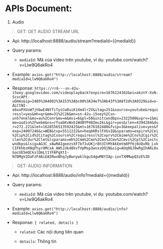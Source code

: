 # APIs Document:

1. Audio

> GET: GET AUDIO STREAM URL

- Api: http://localhost:8888/audio/stream?mediaId={{mediaId}}

- Query params:

    + `mediaId`: Mã của video trên youtube, ví dụ: youtube.com/watch?v=Llw9Q6akRo4

- Example: `axios.get("http://localhost:8888/audio/stream?mediaId=Llw9Q6akRo4")`

- Response: `https://rr6---sn-42u-i5oey.googlevideo.com/videoplayback?expire=1676124362&ei=akznY-XvN-ScvcAPt-uQ4As&ip=2405%3A4802%3A153%3Abc00%3A34e7%3Ab43f%3A8f2d%3A9329&id=o-ALCtNI-e6xoPXUsW7jhbwE4NYfiTyiCwDuiK1Xm4lr2V&itag=251&source=youtube&requiressl=yes&mh=qr&mm=31%2C26&mn=sn-42u-i5oey%2Csn-un57enel&ms=au%2Conr&mv=m&mvi=6&pl=50&initcwndbps=2322500&vprv=1&mime=audio%2Fwebm&ns=rfvabKvWxb1WdBYP48Imu1kL&gir=yes&clen=4394284&dur=272.221&lmt=1628556513592425&mt=1676102480&fvip=3&keepalive=yes&fexp=24007246&c=WEB&txp=5511222&n=heqbKRslFXGvIQ&sparams=expire%2Cei%2Cip%2Cid%2Citag%2Csource%2Crequiressl%2Cvprv%2Cmime%2Cns%2Cgir%2Cclen%2Cdur%2Clmt&lsparams=mh%2Cmm%2Cmn%2Cms%2Cmv%2Cmvi%2Cpl%2Cinitcwndbps&lsig=AG3C_xAwRAIgeezsXF7kfJuUKjr8h3ItMYAkEmtm8Pf6j6UQvRb_LvkCIFKhbzKNqFhyrOMcxA_AWSiUk48kvfVpMsp3wvxzDOjN&sig=AOq0QJ8wRgIhAKL0uGacUE5mQCkslDmLt1YFAPgXt1-N7DMgV2DaFzF4AiEA5RwxBhqJyBwnywklkguS4gwM8YIAp-ioxTXMMwpQ3zE%3D`


> GET: AUDIO INFORMATION

- Api: http://localhost:8888/audio/info?mediaId={{mediaId}}

- Query params:

    + `mediaId`: Mã của video trên youtube, ví dụ: youtube.com/watch?v=Llw9Q6akRo4

- Example: `axios.get("http://localhost:8888/audio/info?mediaId=Llw9Q6akRo4")`

- Response: `{ related, details }`

    + `related`: Các nội dung liên quan

    + `details`: Thông tin